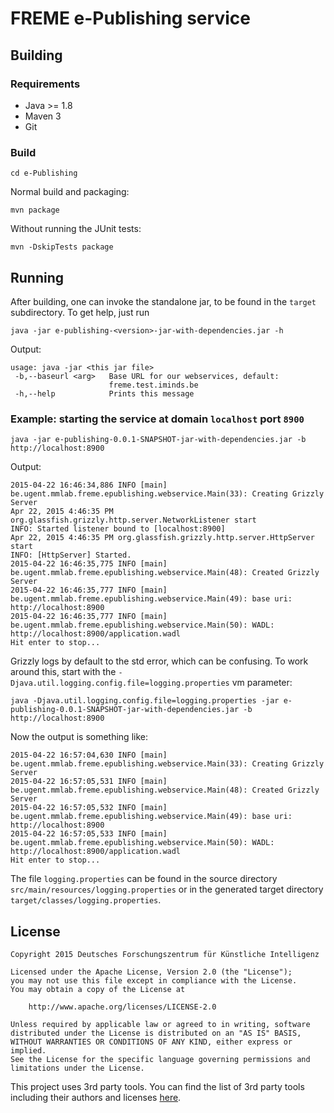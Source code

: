 # FREME e-Publishing service

## Building

### Requirements

* Java >= 1.8
* Maven 3
* Git

### Build

    cd e-Publishing

Normal build and packaging:

    mvn package

Without running the JUnit tests:

    mvn -DskipTests package

## Running

After building, one can invoke the standalone jar, to be found in the `target` subdirectory. To get help, just run

    java -jar e-publishing-<version>-jar-with-dependencies.jar -h

Output:

    usage: java -jar <this jar file>
     -b,--baseurl <arg>   Base URL for our webservices, default:
                          freme.test.iminds.be
     -h,--help            Prints this message

### Example: starting the service at domain `localhost` port `8900`

    java -jar e-publishing-0.0.1-SNAPSHOT-jar-with-dependencies.jar -b http://localhost:8900

Output:

    2015-04-22 16:46:34,886 INFO [main] be.ugent.mmlab.freme.epublishing.webservice.Main(33): Creating Grizzly Server
    Apr 22, 2015 4:46:35 PM org.glassfish.grizzly.http.server.NetworkListener start
    INFO: Started listener bound to [localhost:8900]
    Apr 22, 2015 4:46:35 PM org.glassfish.grizzly.http.server.HttpServer start
    INFO: [HttpServer] Started.
    2015-04-22 16:46:35,775 INFO [main] be.ugent.mmlab.freme.epublishing.webservice.Main(48): Created Grizzly Server
    2015-04-22 16:46:35,777 INFO [main] be.ugent.mmlab.freme.epublishing.webservice.Main(49): base uri: http://localhost:8900
    2015-04-22 16:46:35,777 INFO [main] be.ugent.mmlab.freme.epublishing.webservice.Main(50): WADL: http://localhost:8900/application.wadl
    Hit enter to stop...

Grizzly logs by default to the std error, which can be confusing. To work around this, start with the `-Djava.util.logging.config.file=logging.properties`
vm parameter:

    java -Djava.util.logging.config.file=logging.properties -jar e-publishing-0.0.1-SNAPSHOT-jar-with-dependencies.jar -b http://localhost:8900

Now the output is something like:

    2015-04-22 16:57:04,630 INFO [main] be.ugent.mmlab.freme.epublishing.webservice.Main(33): Creating Grizzly Server
    2015-04-22 16:57:05,531 INFO [main] be.ugent.mmlab.freme.epublishing.webservice.Main(48): Created Grizzly Server
    2015-04-22 16:57:05,532 INFO [main] be.ugent.mmlab.freme.epublishing.webservice.Main(49): base uri: http://localhost:8900
    2015-04-22 16:57:05,533 INFO [main] be.ugent.mmlab.freme.epublishing.webservice.Main(50): WADL: http://localhost:8900/application.wadl
    Hit enter to stop...


The file `logging.properties` can be found in the source directory `src/main/resources/logging.properties` or in the 
generated target directory `target/classes/logging.properties`.

## License

```
Copyright 2015 Deutsches Forschungszentrum für Künstliche Intelligenz

Licensed under the Apache License, Version 2.0 (the "License");
you may not use this file except in compliance with the License.
You may obtain a copy of the License at

    http://www.apache.org/licenses/LICENSE-2.0

Unless required by applicable law or agreed to in writing, software
distributed under the License is distributed on an "AS IS" BASIS,
WITHOUT WARRANTIES OR CONDITIONS OF ANY KIND, either express or implied.
See the License for the specific language governing permissions and
limitations under the License.
```

This project uses 3rd party tools. You can find the list of 3rd party tools including their authors and licenses [here](3RD-PARTY-LICENCES).